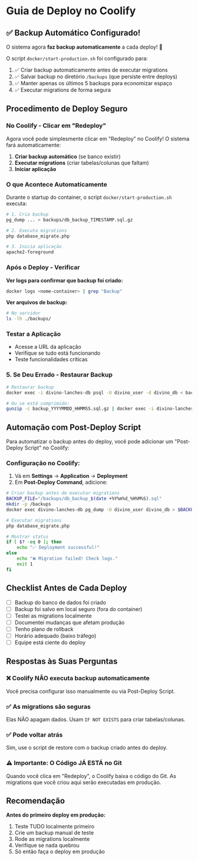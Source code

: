 # Guia de Deploy no Coolify

## ✅ Backup Automático Configurado!

O sistema agora **faz backup automaticamente** a cada deploy! 🎉

O script `docker/start-production.sh` foi configurado para:
1. ✅ Criar backup automaticamente antes de executar migrations
2. ✅ Salvar backup no diretório `/backups` (que persiste entre deploys)
3. ✅ Manter apenas os últimos 5 backups para economizar espaço
4. ✅ Executar migrations de forma segura

## Procedimento de Deploy Seguro

### No Coolify - Clicar em "Redeploy"

Agora você pode simplesmente clicar em "Redeploy" no Coolify! O sistema fará automaticamente:

1. **Criar backup automático** (se banco existir)
2. **Executar migrations** (criar tabelas/colunas que faltam)
3. **Iniciar aplicação**

### O que Acontece Automaticamente

Durante o startup do container, o script `docker/start-production.sh` executa:

```bash
# 1. Cria backup
pg_dump ... > backups/db_backup_TIMESTAMP.sql.gz

# 2. Executa migrations  
php database_migrate.php

# 3. Inicia aplicação
apache2-foreground
```

### Após o Deploy - Verificar

**Ver logs para confirmar que backup foi criado:**

```bash
docker logs <nome-container> | grep "Backup"
```

**Ver arquivos de backup:**

```bash
# No servidor
ls -lh ./backups/
```

### Testar a Aplicação

- Acesse a URL da aplicação
- Verifique se tudo está funcionando
- Teste funcionalidades críticas

### 5. Se Deu Errado - Restaurar Backup

```bash
# Restaurar backup
docker exec -i divino-lanches-db psql -U divino_user -d divino_db < backup_YYYYMMDD_HHMMSS.sql

# Ou se está comprimido:
gunzip -c backup_YYYYMMDD_HHMMSS.sql.gz | docker exec -i divino-lanches-db psql -U divino_user -d divino_db
```

## Automação com Post-Deploy Script

Para automatizar o backup antes do deploy, você pode adicionar um "Post-Deploy Script" no Coolify:

### Configuração no Coolify:

1. Vá em **Settings** → **Application** → **Deployment**
2. Em **Post-Deploy Command**, adicione:

```bash
# Criar backup antes de executar migrations
BACKUP_FILE="/backups/db_backup_$(date +%Y%m%d_%H%M%S).sql"
mkdir -p /backups
docker exec divino-lanches-db pg_dump -U divino_user divino_db > $BACKUP_FILE && gzip $BACKUP_FILE

# Executar migrations
php database_migrate.php

# Mostrar status
if [ $? -eq 0 ]; then
    echo "✅ Deployment successful!"
else
    echo "❌ Migration failed! Check logs."
    exit 1
fi
```

## Checklist Antes de Cada Deploy

- [ ] Backup do banco de dados foi criado
- [ ] Backup foi salvo em local seguro (fora do container)
- [ ] Testei as migrations localmente
- [ ] Documentei mudanças que afetam produção
- [ ] Tenho plano de rollback
- [ ] Horário adequado (baixo tráfego)
- [ ] Equipe está ciente do deploy

## Respostas às Suas Perguntas

### ❌ Coolify NÃO executa backup automaticamente
Você precisa configurar isso manualmente ou via Post-Deploy Script.

### ✅ As migrations são seguras
Elas NÃO apagam dados. Usam `IF NOT EXISTS` para criar tabelas/colunas.

### ✅ Pode voltar atrás
Sim, use o script de restore com o backup criado antes do deploy.

### ⚠️ Importante: O Código JÁ ESTÁ no Git
Quando você clica em "Redeploy", o Coolify baixa o código do Git. As migrations que você criou aqui serão executadas em produção.

## Recomendação

**Antes do primeiro deploy em produção:**

1. Teste TUDO localmente primeiro
2. Crie um backup manual de teste
3. Rode as migrations localmente
4. Verifique se nada quebrou
5. Só então faça o deploy em produção

